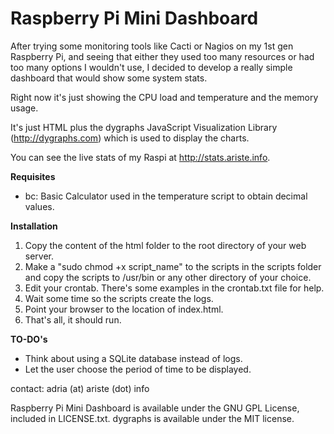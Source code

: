 Raspberry Pi Mini Dashboard
==============

After trying some monitoring tools like Cacti or Nagios on my 1st gen Raspberry Pi, and seeing that either they used too 
many resources or had too many options I wouldn't use, I decided to develop a really simple dashboard that would show 
some system stats.

Right now it's just showing the CPU load and temperature and the memory usage.

It's just HTML plus the dygraphs JavaScript Visualization Library (http://dygraphs.com) which is used to display the charts.

You can see the live stats of my Raspi at http://stats.ariste.info.


**Requisites**
* bc: Basic Calculator used in the temperature script to obtain decimal values.


**Installation**

1. Copy the content of the html folder to the root directory of your web server.
2. Make a "sudo chmod +x script_name" to the scripts in the scripts folder and copy the scripts to /usr/bin or
any other directory of your choice.
3. Edit your crontab. There's some examples in the crontab.txt file for help.
4. Wait some time so the scripts create the logs.
5. Point your browser to the location of index.html.
6. That's all, it should run.


**TO-DO's**

- Think about using a SQLite database instead of logs.
- Let the user choose the period of time to be displayed.

contact: adria (at) ariste (dot) info

Raspberry Pi Mini Dashboard is available under the GNU GPL License, included in LICENSE.txt.
dygraphs is available under the MIT license.
